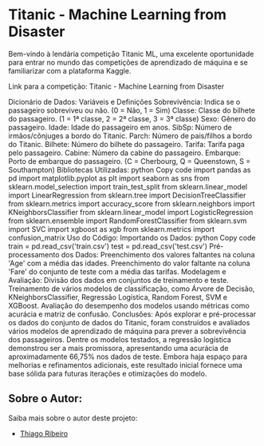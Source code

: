 # Titanic - Machine Learning from Disaster
Bem-vindo à lendária competição Titanic ML, uma excelente oportunidade para entrar no mundo das competições de aprendizado de máquina e se familiarizar com a plataforma Kaggle.

Link para a competição: Titanic - Machine Learning from Disaster

Dicionário de Dados:
Variáveis e Definições
Sobrevivência: Indica se o passageiro sobreviveu ou não. (0 = Não, 1 = Sim)
Classe: Classe do bilhete do passageiro. (1 = 1ª classe, 2 = 2ª classe, 3 = 3ª classe)
Sexo: Gênero do passageiro.
Idade: Idade do passageiro em anos.
SibSp: Número de irmãos/cônjuges a bordo do Titanic.
Parch: Número de pais/filhos a bordo do Titanic.
Bilhete: Número do bilhete do passageiro.
Tarifa: Tarifa paga pelo passageiro.
Cabine: Número da cabine do passageiro.
Embarque: Porto de embarque do passageiro. (C = Cherbourg, Q = Queenstown, S = Southampton)
Bibliotecas Utilizadas:
python
Copy code
import pandas as pd
import matplotlib.pyplot as plt
import seaborn as sns
from sklearn.model_selection import train_test_split
from sklearn.linear_model import LinearRegression
from sklearn.tree import DecisionTreeClassifier
from sklearn.metrics import accuracy_score
from sklearn.neighbors import KNeighborsClassifier
from sklearn.linear_model import LogisticRegression
from sklearn.ensemble import RandomForestClassifier
from sklearn.svm import SVC
import xgboost as xgb
from sklearn.metrics import confusion_matrix
Uso do Código:
Importando os Dados:
python
Copy code
train = pd.read_csv('train.csv')
test = pd.read_csv('test.csv')
Pré-processamento dos Dados:
Preenchimento dos valores faltantes na coluna 'Age' com a média das idades.
Preenchimento do valor faltante na coluna 'Fare' do conjunto de teste com a média das tarifas.
Modelagem e Avaliação:
Divisão dos dados em conjuntos de treinamento e teste.
Treinamento de vários modelos de classificação, como Árvore de Decisão, KNeighborsClassifier, Regressão Logística, Random Forest, SVM e XGBoost.
Avaliação do desempenho dos modelos usando métricas como acurácia e matriz de confusão.
Conclusões:
Após explorar e pré-processar os dados do conjunto de dados do Titanic, foram construídos e avaliados vários modelos de aprendizado de máquina para prever a sobrevivência dos passageiros. Dentre os modelos testados, a regressão logística demonstrou ser a mais promissora, apresentando uma acurácia de aproximadamente 66,75% nos dados de teste. Embora haja espaço para melhorias e refinamentos adicionais, este resultado inicial fornece uma base sólida para futuras iterações e otimizações do modelo.

## Sobre o Autor:
Saiba mais sobre o autor deste projeto:
- [Thiago Ribeiro](https://www.linkedin.com/in/thiago-carvalho-ribeiro-a7ba64208/)
